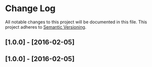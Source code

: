 # Change Log
All notable changes to this project will be documented in this file.
This project adheres to [Semantic Versioning](http://semver.org/).

## [1.0.0] - [2016-02-05]

## [1.0.0] - [2016-02-05]